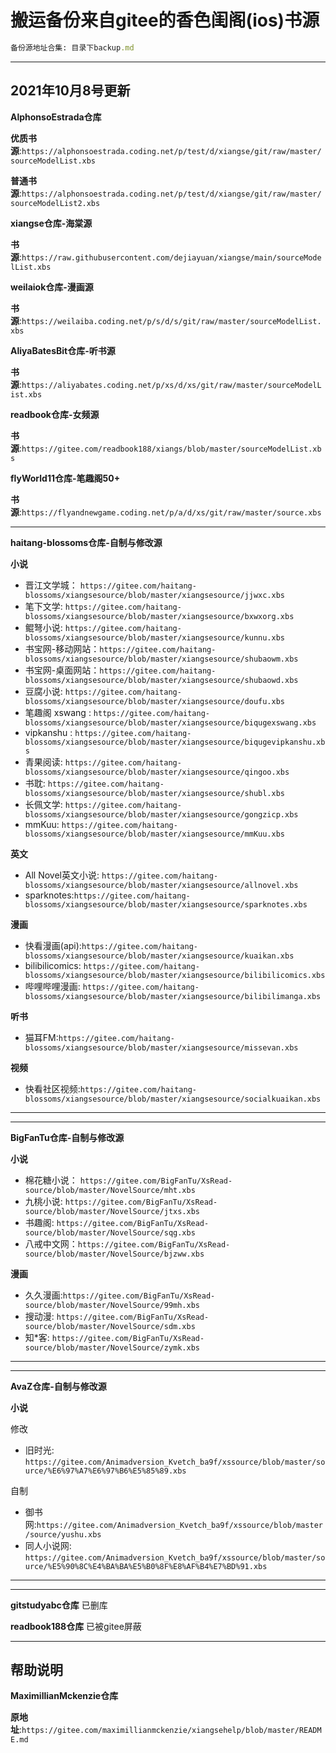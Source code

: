# 搬运备份来自gitee的香色闺阁(ios)书源

```ruby
备份源地址合集: 目录下backup.md
```

----------------------------------
2021年10月8号更新
----------------------------------


**AlphonsoEstrada仓库**

**优质书源**:``https://alphonsoestrada.coding.net/p/test/d/xiangse/git/raw/master/sourceModelList.xbs``

**普通书源**:``https://alphonsoestrada.coding.net/p/test/d/xiangse/git/raw/master/sourceModelList2.xbs``



**xiangse仓库-海棠源**

**书源**:``https://raw.githubusercontent.com/dejiayuan/xiangse/main/sourceModelList.xbs``


**weilaiok仓库-漫画源**

**书源**:``https://weilaiba.coding.net/p/s/d/s/git/raw/master/sourceModelList.xbs``


**AliyaBatesBit仓库-听书源**

**书源**:``https://aliyabates.coding.net/p/xs/d/xs/git/raw/master/sourceModelList.xbs``


**readbook仓库-女频源**

**书源**:``https://gitee.com/readbook188/xiangs/blob/master/sourceModelList.xbs``


**flyWorld11仓库-笔趣阁50+**

**书源**:``https://flyandnewgame.coding.net/p/a/d/xs/git/raw/master/source.xbs``


----------------------
**haitang-blossoms仓库-自制与修改源**

**小说**
- 晋江文学城： ``https://gitee.com/haitang-blossoms/xiangsesource/blob/master/xiangsesource/jjwxc.xbs``
- 笔下文学: ``https://gitee.com/haitang-blossoms/xiangsesource/blob/master/xiangsesource/bxwxorg.xbs``
- 鲲弩小说: ``https://gitee.com/haitang-blossoms/xiangsesource/blob/master/xiangsesource/kunnu.xbs``
- 书宝网-移动网站：``https://gitee.com/haitang-blossoms/xiangsesource/blob/master/xiangsesource/shubaowm.xbs``
- 书宝网-桌面网站：``https://gitee.com/haitang-blossoms/xiangsesource/blob/master/xiangsesource/shubaowd.xbs``
- 豆腐小说: ``https://gitee.com/haitang-blossoms/xiangsesource/blob/master/xiangsesource/doufu.xbs``
- 笔趣阁 xswang : ``https://gitee.com/haitang-blossoms/xiangsesource/blob/master/xiangsesource/biqugexswang.xbs ``
- vipkanshu : ``https://gitee.com/haitang-blossoms/xiangsesource/blob/master/xiangsesource/biqugevipkanshu.xbs``
- 青果阅读: ``https://gitee.com/haitang-blossoms/xiangsesource/blob/master/xiangsesource/qingoo.xbs``
- 书耽: ``https://gitee.com/haitang-blossoms/xiangsesource/blob/master/xiangsesource/shubl.xbs``
- 长佩文学: ``https://gitee.com/haitang-blossoms/xiangsesource/blob/master/xiangsesource/gongzicp.xbs``
- mmKuu: ``https://gitee.com/haitang-blossoms/xiangsesource/blob/master/xiangsesource/mmKuu.xbs``


**英文**
- All Novel英文小说: ``https://gitee.com/haitang-blossoms/xiangsesource/blob/master/xiangsesource/allnovel.xbs``
- sparknotes:``https://gitee.com/haitang-blossoms/xiangsesource/blob/master/xiangsesource/sparknotes.xbs``

**漫画**
- 快看漫画(api):``https://gitee.com/haitang-blossoms/xiangsesource/blob/master/xiangsesource/kuaikan.xbs``
- bilibilicomics: ``https://gitee.com/haitang-blossoms/xiangsesource/blob/master/xiangsesource/bilibilicomics.xbs``
- 哔哩哔哩漫画: ``https://gitee.com/haitang-blossoms/xiangsesource/blob/master/xiangsesource/bilibilimanga.xbs``

**听书**
- 猫耳FM:``https://gitee.com/haitang-blossoms/xiangsesource/blob/master/xiangsesource/missevan.xbs``

**视频**
- 快看社区视频:``https://gitee.com/haitang-blossoms/xiangsesource/blob/master/xiangsesource/socialkuaikan.xbs``

-------------------

----------------------
**BigFanTu仓库-自制与修改源**

**小说**
- 棉花糖小说： ``https://gitee.com/BigFanTu/XsRead-source/blob/master/NovelSource/mht.xbs``
- 九桃小说: ``https://gitee.com/BigFanTu/XsRead-source/blob/master/NovelSource/jtxs.xbs``
- 书趣阁: ``https://gitee.com/BigFanTu/XsRead-source/blob/master/NovelSource/sqg.xbs``
- 八戒中文网：``https://gitee.com/BigFanTu/XsRead-source/blob/master/NovelSource/bjzww.xbs``

**漫画**
- 久久漫画:``https://gitee.com/BigFanTu/XsRead-source/blob/master/NovelSource/99mh.xbs``
- 搜动漫: ``https://gitee.com/BigFanTu/XsRead-source/blob/master/NovelSource/sdm.xbs``
- 知*客: ``https://gitee.com/BigFanTu/XsRead-source/blob/master/NovelSource/zymk.xbs``
-------------------

----------------------
**AvaZ仓库-自制与修改源**

**小说**

修改
- 旧时光: ``https://gitee.com/Animadversion_Kvetch_ba9f/xssource/blob/master/source/%E6%97%A7%E6%97%B6%E5%85%89.xbs``

自制

- 御书网:``https://gitee.com/Animadversion_Kvetch_ba9f/xssource/blob/master/source/yushu.xbs``
- 同人小说网: ``https://gitee.com/Animadversion_Kvetch_ba9f/xssource/blob/master/source/%E5%90%8C%E4%BA%BA%E5%B0%8F%E8%AF%B4%E7%BD%91.xbs``
-------------------

*******************************************************************************
**gitstudyabc仓库**  已删库

**readbook188仓库**        已被gitee屏蔽
*********************************************************************************


## 帮助说明

**MaximillianMckenzie仓库**

**原地址**:``https://gitee.com/maximillianmckenzie/xiangsehelp/blob/master/README.md``
